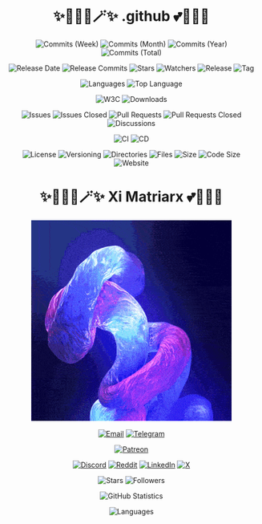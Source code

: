 <h1 align="center">✨🧚🏻‍♀️🪄✨ .github 💕🦄🌈🏰</h1>

<p align="center">
    <img src="https://img.shields.io/github/commit-activity/w/XiMatriarx/.github?style=flat&label=Commits&labelColor=404040&color=c000c0" alt="Commits (Week)">
    <img src="https://img.shields.io/github/commit-activity/m/XiMatriarx/.github?style=flat&label=Commits&labelColor=404040&color=c000c0" alt="Commits (Month)">
    <img src="https://img.shields.io/github/commit-activity/y/XiMatriarx/.github?style=flat&label=Commits&labelColor=404040&color=c000c0" alt="Commits (Year)">
    <img src="https://img.shields.io/github/commit-activity/t/XiMatriarx/.github?style=flat&label=Commits&labelColor=404040&color=c000c0" alt="Commits (Total)">
</p>

<p align="center">
    <img src="https://img.shields.io/github/release-date/XiMatriarx/.github?style=flat&label=Release%20Date&labelColor=404040&color=c000c0" alt="Release Date">
    <img src="https://img.shields.io/github/commits-since/XiMatriarx/.github/latest?sort=semver&style=flat&label=Release%20Commits&labelColor=404040&color=c000c0" alt="Release Commits">
    <img src="https://img.shields.io/github/stars/XiMatriarx/.github?style=flat&label=Stars&labelColor=404040&color=c000c0" alt="Stars">
    <img src="https://img.shields.io/github/watchers/XiMatriarx/.github?style=flat&label=Watchers&labelColor=404040&color=c000c0" alt="Watchers">
    <img src="https://img.shields.io/github/v/release/XiMatriarx/.github?sort=semver&style=flat&label=Release&labelColor=404040&color=c000c0" alt="Release">
    <img src="https://img.shields.io/github/v/tag/XiMatriarx/.github?sort=semver&style=flat&label=Tag&labelColor=404040&color=c000c0" alt="Tag">
</p>

<p align="center">
    <img src="https://img.shields.io/github/languages/count/XiMatriarx/.github?style=flat&label=Languages&labelColor=404040&color=c000c0" alt="Languages">
    <img src="https://img.shields.io/github/languages/top/XiMatriarx/.github?style=flat&label=Top%20Language&labelColor=404040&color=c000c0" alt="Top Language">
</p>

<p align="center">
    <img src="https://img.shields.io/w3c-validation/html?targetUrl=https%3A%2F%2Fgithub.com%2FXiMatriarx%2F.github%2Fblob%2Fmatrix%2Freadme.md&style=flat&label=W3C&labelColor=404040&color=c000c0" alt="W3C">
    <img src="https://img.shields.io/github/downloads/XiMatriarx/.github/total?style=flat&label=Downloads&labelColor=404040&color=c000c0" alt="Downloads">
</p>

<p align="center">
    <img src="https://img.shields.io/github/issues-raw/XiMatriarx/.github?style=flat&label=Issues&labelColor=404040&color=c000c0" alt="Issues">
    <img src="https://img.shields.io/github/issues-closed-raw/XiMatriarx/.github?style=flat&label=Issues%20Closed&labelColor=404040&color=c000c0" alt="Issues Closed">
    <img src="https://img.shields.io/github/issues-pr-raw/XiMatriarx/.github?style=flat&label=Pull%20Requests%20Open&labelColor=404040&color=c000c0" alt="Pull Requests">
    <img src="https://img.shields.io/github/issues-pr-closed-raw/XiMatriarx/.github?label=Pull%20Requests%20Closed&labelColor=404040&color=c000c0" alt="Pull Requests Closed">
    <img src="https://img.shields.io/github/discussions/XiMatriarx/.github?style=flat&label=Discussions&labelColor=404040&color=c000c0" alt="Discussions">
</p>

<p align="center">
    <img src="https://img.shields.io/github/actions/workflow/status/XiMatriarx/.github/ci?style=flat&label=CI&labelColor=404040&color=c000c0" alt="CI">
    <img src="https://img.shields.io/github/actions/workflow/status/XiMatriarx/.github/cd?style=flat&label=CD&labelColor=404040&color=c000c0" alt="CD">
</p>

<p align="center">
    <img src="https://img.shields.io/badge/License-MIT-404040?style=flat&label=License&labelColor=404040&color=c000c0" alt="License">
    <img src="https://img.shields.io/badge/Versioning-SemVer-404040?label=Versioning&labelColor=404040&color=c000c0" alt="Versioning">
    <img src="https://img.shields.io/github/directory-file-count/XiMatriarx/.github?type=dir&style=flat&label=Directories&labelColor=404040&color=c000c0" alt="Directories">
    <img src="https://img.shields.io/github/directory-file-count/XiMatriarx/.github?type=file&style=flat&label=Directories&labelColor=404040&color=c000c0" alt="Files">
    <img src="https://img.shields.io/github/repo-size/XiMatriarx/.github?style=flat&label=Size&labelColor=404040&color=c000c0" alt="Size">
    <img src="https://img.shields.io/github/languages/code-size/XiMatriarx/.github?style=flat&label=Code%20Size&labelColor=404040&color=c000c0" alt="Code Size">
    <img src="https://img.shields.io/website?url=https%3A%2F%2Fximatriarx.io&up_message=Up&up_color=c000c0&down_message=Down&down_color=00c0c0&style=flat&label=Website&labelColor=404040" alt="Website">
</p>

<h1 align="center">✨🧚🏻‍♀️🪄✨ Xi Matriarx 💕🦄🌈🏰</h1>

<p align="center">
    <img src="https://github.com/XiMatriarx/ximatriarx/blob/matrix/fractal.gif">
</p>

<p align="center">
    <a href="mailto:xi@ximatriarx.io"><img src="https://img.shields.io/badge/xi%40ximatriarx.io-404040?style=flat" alt="Email"></a>
    <a href="https://t.me/ximatriarx"><img src="https://img.shields.io/badge/-Telegram-404040?style=flat&logo=Telegram" alt="Telegram"></a>
</p>

<p align="center">
    <a href="https://patreon.com/XiMatriarx" target="_blank"><img src="https://img.shields.io/badge/-Patreon-404040?style=flat&logo=Patreon" alt="Patreon"></a>
</p>

<p align="center">
    <a href="https://discord.gg/XiMatriarx" target="_blank"><img src="https://img.shields.io/discord/XiMatriarx?style=flat&logo=Discord&label=Discord&labelColor=404040&color=c000c0" alt="Discord"></a>
    <a href="https://www.reddit.com/r/XiMatriarx" target="_blank"><img src="https://img.shields.io/reddit/subreddit-subscribers/XiMatriarx?style=flat&logo=Reddit&label=Reddit&labelColor=404040&color=c000c0" alt="Reddit"></a>
    <a href="https://linkedin.com/in/XiMatriarx" target="_blank"><img src="https://img.shields.io/badge/-LinkedIn-404040?style=flat&logo=LinkedIn" alt="LinkedIn"></a>
    <a href="https://twitter.com/XiMatriarx" target="_blank"><img src="https://img.shields.io/badge/-X-404040?style=flat&logo=X" alt="X"></a>
</p>

<p align="center">
    <img src="https://img.shields.io/github/stars/XiMatriarx?style=flat&label=Stars&labelColor=404040&color=c000c0" alt="Stars">
    <img src="https://img.shields.io/github/followers/XiMatriarx?style=flat&label=Followers&labelColor=404040&color=c000c0" alt="Followers">
</p>

<p align="center">
    <img src="https://github-readme-stats.vercel.app/api?username=XiMatriarx&show=reviews,discussions_started,discussions_answered,prs_merged,prs_merged_percentage&show_icons=true&hide_title=true&hide_border=true&theme=transparent&title_color=ff00ff&text_color=808080&icon_color=ff00ff&border_color=808080&border_radius=8" alt="GitHub Statistics">
</p>

<p align="center">
    <img src="https://github-readme-stats.vercel.app/api/top-langs/?username=XiMatriarx&size_weight=1&count_weight=0&langs_count=10&layout=donut&hide_title=true&hide_border=true&theme=transparent&title_color=ff00ff&text_color=808080&border_color=808080&border_radius=8" alt="Languages">
</p>
